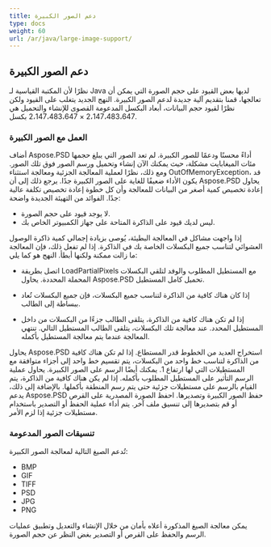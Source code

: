 ```yaml
---
title: دعم الصور الكبيرة
type: docs
weight: 60
url: /ar/java/large-image-support/
---
```


## **دعم الصور الكبيرة**
نظرًا لأن المكتبة القياسية لـ Java لديها بعض القيود على حجم الصورة التي يمكن أن تعالجها، قمنا بتقديم آلية جديدة لدعم الصور الكبيرة. النهج الجديد يتغلب على القيود ولكن نظرًا لقيود حجم البيانات، أبعاد البكسل المدعومة القصوى للإنشاء والتحميل هي 2،147،483،647 × 2،147،483،647 بكسل.
### **العمل مع الصور الكبيرة**
أضاف Aspose.PSD أداءً محسنًا ودعمًا للصور الكبيرة. لم تعد الصور التي يبلغ حجمها مئات الميغابايت مشكلة، حيث يمكنك الآن إنشاء وتحميل ورسم الصور فوق تلك الصور. ومع ذلك، نظرًا لعملية المعالجة الجزئية ومعالجة استثناء OutOfMemoryException، قد يكون الأداء ضعيفًا للغاية على الصور الكبيرة جدًا. يرجع ذلك إلى أن Aspose.PSD يحاول إعادة تخصيص كمية أصغر من البيانات للمعالجة وأن كل خطوة إعادة تخصيص تكلفة عالية جدًا. الفوائد من التهيئة الجديدة واضحة:

- لا يوجد قيود على حجم الصورة.
- ليس لديك قيود على الذاكرة المتاحة على جهاز الكمبيوتر الخاص بك.

إذا واجهت مشاكل في المعالجة البطيئة، يُوصى بزيادة إجمالي كمية ذاكرة الوصول العشوائي لتناسب جميع البكسلات الخاصة بك في الذاكرة. إذا لم تفعل ذلك، فإن المعالجة ما زالت ممكنة ولكنها أبطأ. النهج هو كما يلي:

- اتصل بطريقة LoadPartialPixels مع المستطيل المطلوب والوفد لتلقي البكسلات المحملة المحددة.
يحاول Aspose.PSD تحميل كامل المستطيل.

- إذا كان هناك كافية من الذاكرة لتناسب جميع البكسلات، فإن جميع البكسلات تُعاد ببساطة إلى الطالب.
- إذا لم تكن هناك كافية من الذاكرة، يتلقى الطالب جزءًا من البكسلات من داخل المستطيل المحدد. عند معالجة تلك البكسلات، يتلقى الطالب المستطيل التالي. تنتهي المعالجة عندما يتم معالجة المستطيل بأكمله.

يحاول Aspose.PSD استخراج العديد من الخطوط قدر المستطاع. إذا لم تكن هناك كافية من الذاكرة لتناسب خط واحد من البكسلات، يتم تقسيم خط واحد إلى أجزاء متوافقة مع المستطيلات التي لها ارتفاع 1. يمكنك أيضًا الرسم على الصور الكبيرة. يحاول عملية الرسم التأثير على المستطيل المطلوب بأكمله. إذا لم يكن هناك كافية من الذاكرة، يتم القيام بالرسم على مستطيلات جزئية حتى يتم رسم المنطقة بأكملها. بالإضافة إلى ذلك، يدعم Aspose.PSD حفظ الصور الكبيرة وتصديرها. احفظ الصورة المصدرية على القرص أو قم بتصديرها إلى تنسيق ملف آخر. يتم أداء عملية الحفظ أو التصدير باستخدام مستطيلات جزئية إذا لزم الأمر.
### **تنسيقات الصور المدعومة**
تُدعم الصيغ التالية لمعالجة الصور الكبيرة:

- BMP
- GIF
- TIFF
- PSD
- JPG
- PNG

يمكن معالجة الصيغ المذكورة أعلاه بأمان من خلال الإنشاء والتعديل وتطبيق عمليات الرسم والحفظ على القرص أو التصدير بغض النظر عن حجم الصورة.
